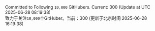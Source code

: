 Committed to Following `10,000` GitHubers. Current: <!-- FOLLOWING_COUNT -->300<!-- FOLLOWING_COUNT --> (Update at UTC <!-- LAST_UPDATED -->2025-06-28 08:19:38<!-- LAST_UPDATED -->)<br>
致力于关注`10,000`个GitHuber。当前：<!-- FOLLOWING_COUNT -->300<!-- FOLLOWING_COUNT --> (更新于北京时间 <!-- LAST_UPDATED_CST -->2025-06-28 16:19:38<!-- LAST_UPDATED_CST -->)
